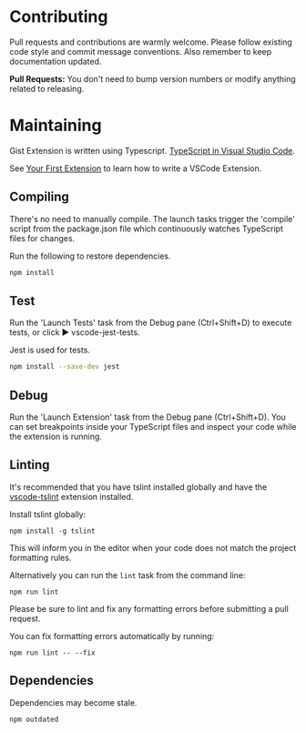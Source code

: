 # Contributing

Pull requests and contributions are warmly welcome.
Please follow existing code style and commit message conventions. Also remember to keep documentation
updated.

**Pull Requests:** You don't need to bump version numbers or modify anything related to releasing.


# Maintaining

Gist Extension is written using Typescript.  [TypeScript in Visual Studio Code](https://code.visualstudio.com/docs/languages/typescript).

See [Your First Extension](https://code.visualstudio.com/api/get-started/your-first-extension) to learn how to write a VSCode Extension.


## Compiling

There's no need to manually compile. The launch tasks trigger the 'compile' script from the package.json file which continuously watches TypeScript files for changes.  

Run the following to restore dependencies.

```sh
npm install
```

## Test

Run the 'Launch Tests' task from the Debug pane (Ctrl+Shift+D) to execute tests, or click ▶️ vscode-jest-tests.

Jest is used for tests.

```sh
npm install --save-dev jest
```


## Debug

Run the 'Launch Extension' task from the Debug pane (Ctrl+Shift+D). You can set breakpoints inside your TypeScript files and inspect your code while the extension is running.

## Linting

It's recommended that you have tslint installed globally and have the [vscode-tslint](https://marketplace.visualstudio.com/items?itemName=eg2.tslint) extension installed.

Install tslint globally:
```
npm install -g tslint
```

This will inform you in the editor when your code does not match the project formatting rules.

Alternatively you can run the `lint` task from the command line:
```
npm run lint
```

Please be sure to lint and fix any formatting errors before submitting a pull request.

You can fix formatting errors automatically by running:
```
npm run lint -- --fix
```

## Dependencies

Dependencies may become stale.

```sh
npm outdated
```